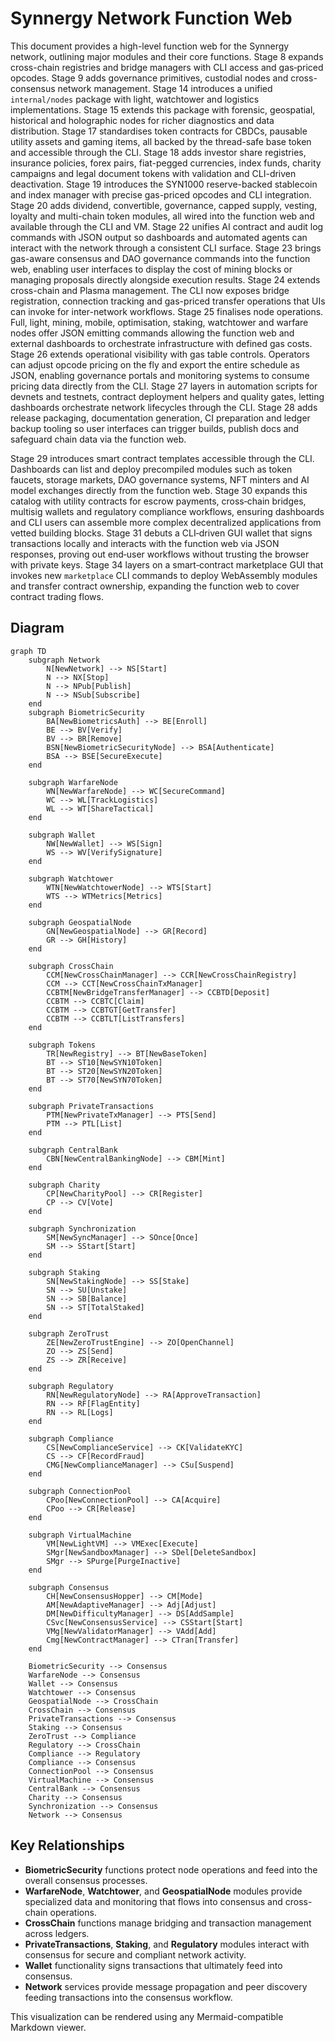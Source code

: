# Synnergy Network Function Web

This document provides a high-level function web for the Synnergy network, outlining major modules and their core functions. Stage 8 expands cross-chain registries and bridge managers with CLI access and gas‑priced opcodes. Stage 9 adds governance primitives, custodial nodes and cross-consensus network management. Stage 14 introduces a unified `internal/nodes` package with light, watchtower and logistics implementations. Stage 15 extends this package with forensic, geospatial, historical and holographic nodes for richer diagnostics and data distribution.
Stage 17 standardises token contracts for CBDCs, pausable utility assets and
gaming items, all backed by the thread-safe base token and accessible through
the CLI. Stage 18 adds investor share registries, insurance policies, forex
pairs, fiat-pegged currencies, index funds, charity campaigns and legal document
tokens with validation and CLI-driven deactivation.
Stage 19 introduces the SYN1000 reserve-backed stablecoin and index manager with precise gas-priced opcodes and CLI integration.
Stage 20 adds dividend, convertible, governance, capped supply, vesting,
loyalty and multi-chain token modules, all wired into the function web and
available through the CLI and VM. Stage 22 unifies AI contract and audit log
commands with JSON output so dashboards and automated agents can interact with
the network through a consistent CLI surface.
Stage 23 brings gas-aware consensus and DAO governance commands into the
function web, enabling user interfaces to display the cost of mining blocks or
managing proposals directly alongside execution results.
Stage 24 extends cross-chain and Plasma management. The CLI now exposes bridge
registration, connection tracking and gas-priced transfer operations that UIs
can invoke for inter-network workflows.
Stage 25 finalises node operations. Full, light, mining, mobile, optimisation,
staking, watchtower and warfare nodes offer JSON emitting commands allowing the
function web and external dashboards to orchestrate infrastructure with defined
gas costs.
Stage 26 extends operational visibility with gas table controls. Operators can
adjust opcode pricing on the fly and export the entire schedule as JSON,
enabling governance portals and monitoring systems to consume pricing data
directly from the CLI.
Stage 27 layers in automation scripts for devnets and testnets, contract deployment helpers and quality gates, letting dashboards orchestrate network lifecycles through the CLI.
Stage 28 adds release packaging, documentation generation, CI preparation and ledger backup tooling so user interfaces can trigger builds, publish docs and safeguard chain data via the function web.

Stage 29 introduces smart contract templates accessible through the CLI. Dashboards
can list and deploy precompiled modules such as token faucets, storage markets,
DAO governance systems, NFT minters and AI model exchanges directly from the
function web.
Stage 30 expands this catalog with utility contracts for escrow payments,
cross‑chain bridges, multisig wallets and regulatory compliance workflows,
ensuring dashboards and CLI users can assemble more complex decentralized
applications from vetted building blocks.
Stage 31 debuts a CLI‑driven GUI wallet that signs transactions locally and
interacts with the function web via JSON responses, proving out end‑user
workflows without trusting the browser with private keys.
Stage 34 layers on a smart‑contract marketplace GUI that invokes new
`marketplace` CLI commands to deploy WebAssembly modules and transfer contract
ownership, expanding the function web to cover contract trading flows.

## Diagram

```mermaid
graph TD
    subgraph Network
        N[NewNetwork] --> NS[Start]
        N --> NX[Stop]
        N --> NPub[Publish]
        N --> NSub[Subscribe]
    end
    subgraph BiometricSecurity
        BA[NewBiometricsAuth] --> BE[Enroll]
        BE --> BV[Verify]
        BV --> BR[Remove]
        BSN[NewBiometricSecurityNode] --> BSA[Authenticate]
        BSA --> BSE[SecureExecute]
    end

    subgraph WarfareNode
        WN[NewWarfareNode] --> WC[SecureCommand]
        WC --> WL[TrackLogistics]
        WL --> WT[ShareTactical]
    end

    subgraph Wallet
        NW[NewWallet] --> WS[Sign]
        WS --> WV[VerifySignature]
    end

    subgraph Watchtower
        WTN[NewWatchtowerNode] --> WTS[Start]
        WTS --> WTMetrics[Metrics]
    end

    subgraph GeospatialNode
        GN[NewGeospatialNode] --> GR[Record]
        GR --> GH[History]
    end

    subgraph CrossChain
        CCM[NewCrossChainManager] --> CCR[NewCrossChainRegistry]
        CCM --> CCT[NewCrossChainTxManager]
        CCBTM[NewBridgeTransferManager] --> CCBTD[Deposit]
        CCBTM --> CCBTC[Claim]
        CCBTM --> CCBTGT[GetTransfer]
        CCBTM --> CCBTLT[ListTransfers]
    end

    subgraph Tokens
        TR[NewRegistry] --> BT[NewBaseToken]
        BT --> ST10[NewSYN10Token]
        BT --> ST20[NewSYN20Token]
        BT --> ST70[NewSYN70Token]
    end

    subgraph PrivateTransactions
        PTM[NewPrivateTxManager] --> PTS[Send]
        PTM --> PTL[List]
    end

    subgraph CentralBank
        CBN[NewCentralBankingNode] --> CBM[Mint]
    end

    subgraph Charity
        CP[NewCharityPool] --> CR[Register]
        CP --> CV[Vote]
    end

    subgraph Synchronization
        SM[NewSyncManager] --> SOnce[Once]
        SM --> SStart[Start]
    end

    subgraph Staking
        SN[NewStakingNode] --> SS[Stake]
        SN --> SU[Unstake]
        SN --> SB[Balance]
        SN --> ST[TotalStaked]
    end

    subgraph ZeroTrust
        ZE[NewZeroTrustEngine] --> ZO[OpenChannel]
        ZO --> ZS[Send]
        ZS --> ZR[Receive]
    end

    subgraph Regulatory
        RN[NewRegulatoryNode] --> RA[ApproveTransaction]
        RN --> RF[FlagEntity]
        RN --> RL[Logs]
    end

    subgraph Compliance
        CS[NewComplianceService] --> CK[ValidateKYC]
        CS --> CF[RecordFraud]
        CMG[NewComplianceManager] --> CSu[Suspend]
    end

    subgraph ConnectionPool
        CPoo[NewConnectionPool] --> CA[Acquire]
        CPoo --> CR[Release]
    end

    subgraph VirtualMachine
        VM[NewLightVM] --> VMExec[Execute]
        SMgr[NewSandboxManager] --> SDel[DeleteSandbox]
        SMgr --> SPurge[PurgeInactive]
    end

    subgraph Consensus
        CH[NewConsensusHopper] --> CM[Mode]
        AM[NewAdaptiveManager] --> Adj[Adjust]
        DM[NewDifficultyManager] --> DS[AddSample]
        CSvc[NewConsensusService] --> CSStart[Start]
        VMg[NewValidatorManager] --> VAdd[Add]
        Cmg[NewContractManager] --> CTran[Transfer]
    end

    BiometricSecurity --> Consensus
    WarfareNode --> Consensus
    Wallet --> Consensus
    Watchtower --> Consensus
    GeospatialNode --> CrossChain
    CrossChain --> Consensus
    PrivateTransactions --> Consensus
    Staking --> Consensus
    ZeroTrust --> Compliance
    Regulatory --> CrossChain
    Compliance --> Regulatory
    Compliance --> Consensus
    ConnectionPool --> Consensus
    VirtualMachine --> Consensus
    CentralBank --> Consensus
    Charity --> Consensus
    Synchronization --> Consensus
    Network --> Consensus
```

## Key Relationships

- **BiometricSecurity** functions protect node operations and feed into the overall consensus processes.
- **WarfareNode**, **Watchtower**, and **GeospatialNode** modules provide specialized data and monitoring that flows into consensus and cross-chain operations.
- **CrossChain** functions manage bridging and transaction management across ledgers.
- **PrivateTransactions**, **Staking**, and **Regulatory** modules interact with consensus for secure and compliant network activity.
- **Wallet** functionality signs transactions that ultimately feed into consensus.
- **Network** services provide message propagation and peer discovery feeding
  transactions into the consensus workflow.

This visualization can be rendered using any Mermaid-compatible Markdown viewer.

